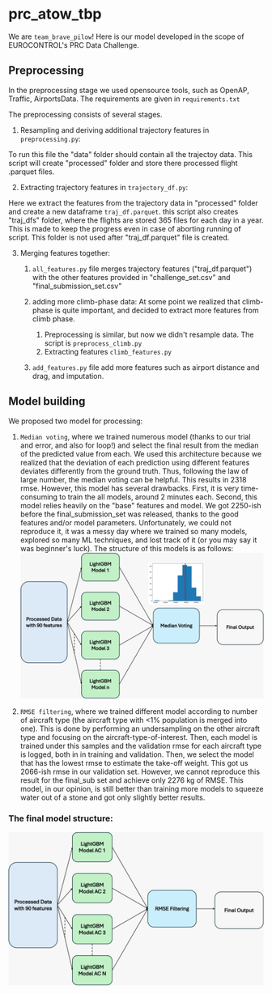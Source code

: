# prc_atow_tbp
We are `team_brave_pilow`!
Here is our model developed in the scope of EUROCONTROL's PRC Data Challenge.

## Preprocessing

In the preprocessing stage we used opensource tools, such as OpenAP, Traffic, AirportsData.
The requirements are given in `requirements.txt`

The preprocessing consists of several stages.
1. Resampling and deriving additional trajectory features in `preprocessing.py`:

To run this file the "data" folder should contain all the trajectoy data. This script will create "processed" folder and store there processed flight .parquet files.

2. Extracting trajectory features in `trajectory_df.py`:

Here we extract the features from the trajectory data in "processed" folder and create a new dataframe `traj_df.parquet`. this script also creates "traj_dfs" folder, where the flights are stored 365 files for each day in a year. This is made to keep the progress even in case of aborting running of script. This folder is not used after "traj_df.parquet" file is created.

3. Merging features together:

    1. `all_features.py` file merges trajectory features ("traj_df.parquet") with the other features provided in "challenge_set.csv" and "final_submission_set.csv"

    2. adding more climb-phase data:
    At some point we realized that climb-phase is quite important, and decided to extract more features from climb phase.
        1. Preprocessing is similar, but now we didn't resample data. The script is `preprocess_climb.py`
        2. Extracting features `climb_features.py`
    
    3. `add_features.py` file add more features such as airport distance and drag, and imputation.

## Model building
We proposed two model for processing:
   
   1. `Median voting`, where we trained numerous model (thanks to our trial and error, and also for loop!) and select the final result from the median of the predicted value from each. We used this architecture because we realized that the deviation of each prediction using different features deviates differently from the ground truth. Thus, following the law of large number, the median voting can be helpful. This results in 2318 rmse. However, this model has several drawbacks. First, it is very time-consuming to train the all models, around 2 minutes each. Second, this model relies heavily on the "base" features and model. We got 2250-ish before the final_submission_set was released, thanks to the good features and/or model parameters. Unfortunately, we could not reproduce it, it was a messy day where we trained so many models, explored so many ML techniques, and lost track of it (or you may say it was beginner's luck). The structure of this models is as follows:
![Median voting](voting_model.jpeg) 
   
   2. `RMSE filtering`, where we trained different model according to number of aircraft type (the aircraft type with <1% population is merged into one). This is done by performing an undersampling on the other aircraft type and focusing on the aircraft-type-of-interest. Then, each model is trained under this samples and the validation rmse for each aircraft type is logged, both in in training and validation. Then, we select the model that has the lowest rmse to estimate the take-off weight. This got us 2066-ish rmse in our validation set. However, we cannot reproduce this result for the final_sub set and achieve only 2276 kg of RMSE. This model, in our opinion, is still better than training more models to squeeze water out of a stone and got only slightly better results.
### The final model structure:
![RMSE Filtering](RMSE_Filtering.jpeg) 



